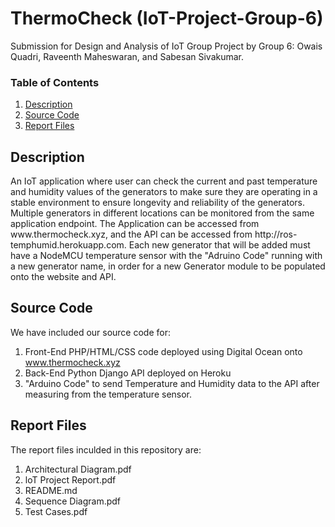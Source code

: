 # ThermoCheck (IoT-Project-Group-6)
Submission for Design and Analysis of IoT Group Project by Group 6: Owais Quadri, Raveenth Maheswaran, and Sabesan Sivakumar.
### Table of Contents
1. <a href="#1">Description</a>
2. <a href="#2">Source Code</a>
3. <a href="#3">Report Files</a>
<h2 id="1">Description</h2>
An IoT application where user can check the current and past temperature and humidity values of the generators to make sure they are operating in a stable environment to ensure longevity and reliability of the generators. Multiple generators in different locations can be monitored from the same application endpoint.  
The Application can be accessed from www.thermocheck.xyz, and the API can be accessed from http://ros-temphumid.herokuapp.com. Each new generator that will be added must have a NodeMCU temperature sensor with the "Adruino Code" running with a new generator name, in order for a new Generator module to be populated onto the website and API.

<h2 id="2">Source Code</h2>   

We have included our source code for:  
1. Front-End PHP/HTML/CSS code deployed using Digital Ocean onto www.thermocheck.xyz  
2. Back-End Python Django API deployed on Heroku  
3. "Arduino Code" to send Temperature and Humidity data to the API after measuring from the temperature sensor.   
  
<h2 id="3">Report Files</h2>   

The report files inculded in this repository are:
1. Architectural Diagram.pdf
2. loT Project Report.pdf
3. README.md
4. Sequence Diagram.pdf
5. Test Cases.pdf
